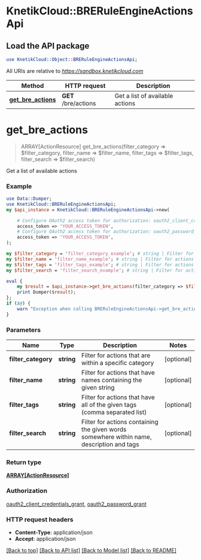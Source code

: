 # KnetikCloud::BRERuleEngineActionsApi

## Load the API package
```perl
use KnetikCloud::Object::BRERuleEngineActionsApi;
```

All URIs are relative to *https://sandbox.knetikcloud.com*

Method | HTTP request | Description
------------- | ------------- | -------------
[**get_bre_actions**](BRERuleEngineActionsApi.md#get_bre_actions) | **GET** /bre/actions | Get a list of available actions


# **get_bre_actions**
> ARRAY[ActionResource] get_bre_actions(filter_category => $filter_category, filter_name => $filter_name, filter_tags => $filter_tags, filter_search => $filter_search)

Get a list of available actions

### Example 
```perl
use Data::Dumper;
use KnetikCloud::BRERuleEngineActionsApi;
my $api_instance = KnetikCloud::BRERuleEngineActionsApi->new(

    # Configure OAuth2 access token for authorization: oauth2_client_credentials_grant
    access_token => 'YOUR_ACCESS_TOKEN',
    # Configure OAuth2 access token for authorization: oauth2_password_grant
    access_token => 'YOUR_ACCESS_TOKEN',
);

my $filter_category = 'filter_category_example'; # string | Filter for actions that are within a specific category
my $filter_name = 'filter_name_example'; # string | Filter for actions that have names containing the given string
my $filter_tags = 'filter_tags_example'; # string | Filter for actions that have all of the given tags (comma separated list)
my $filter_search = 'filter_search_example'; # string | Filter for actions containing the given words somewhere within name, description and tags

eval { 
    my $result = $api_instance->get_bre_actions(filter_category => $filter_category, filter_name => $filter_name, filter_tags => $filter_tags, filter_search => $filter_search);
    print Dumper($result);
};
if ($@) {
    warn "Exception when calling BRERuleEngineActionsApi->get_bre_actions: $@\n";
}
```

### Parameters

Name | Type | Description  | Notes
------------- | ------------- | ------------- | -------------
 **filter_category** | **string**| Filter for actions that are within a specific category | [optional] 
 **filter_name** | **string**| Filter for actions that have names containing the given string | [optional] 
 **filter_tags** | **string**| Filter for actions that have all of the given tags (comma separated list) | [optional] 
 **filter_search** | **string**| Filter for actions containing the given words somewhere within name, description and tags | [optional] 

### Return type

[**ARRAY[ActionResource]**](ActionResource.md)

### Authorization

[oauth2_client_credentials_grant](../README.md#oauth2_client_credentials_grant), [oauth2_password_grant](../README.md#oauth2_password_grant)

### HTTP request headers

 - **Content-Type**: application/json
 - **Accept**: application/json

[[Back to top]](#) [[Back to API list]](../README.md#documentation-for-api-endpoints) [[Back to Model list]](../README.md#documentation-for-models) [[Back to README]](../README.md)

